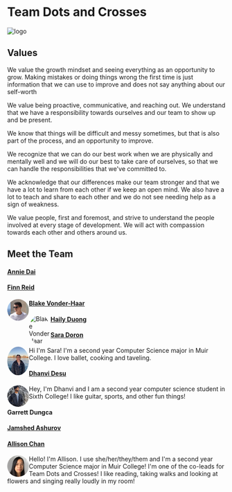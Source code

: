 # Team Dots and Crosses
![logo](\branding\logo.svg)

## Values

We value the growth mindset and seeing everything as an opportunity to grow. Making mistakes or doing things wrong the first time is just information that we can use to improve and does not say anything about our self-worth

We value being proactive, communicative, and reaching out. We understand that we have a responsibility towards ourselves and our team to show up and be present.

We know that things will be difficult and messy sometimes, but that is also part of the process, and an opportunity to improve.

We recognize that we can do our best work when we are physically and mentally well and we will do our best to take care of ourselves, so that we can handle the responsibilities that we've committed to.

We acknowledge that our differences make our team stronger and that we have a lot to learn from each other if we keep an open mind. We also have a lot to teach and share to each other and we do not see needing help as a sign of weakness.

We value people, first and foremost, and strive to understand the people involved at every stage of development. We will act with compassion towards each other and others around us.

## Meet the Team 

#### [Annie Dai](https://amanita19.github.io/)



#### [Finn Reid](https://stayingqold.github.io/cse110-lab1/)

<img src="branding/finn.JPG" alt="Finn Reid" style="object-fit: cover; border-radius: 50%; width: 50px; height 50px; float: left;">

#### [Blake Vonder-Haar](https://blakevonderhaar.github.io/CSE110/)

<img src="branding/blake.PNG" alt="Blake Vonder Haar" style="object-fit: cover; border-radius: 50%; width: 50px; height 50px; float: left;">


#### [Haily Duong](https://h2duong.github.io/cse110hd/)



#### [Sara Doron](https://saradoron.github.io/lab-week-1/)

<img src="branding/sara.png" alt="Sara Doron" style="object-fit: cover; border-radius: 50%; width: 50px; height 50px; float: left;">

Hi I'm Sara! I'm a second year Computer Science major in Muir College. I love ballet, cooking and taveling. 

#### [Dhanvi Desu](https://dhanvidesu.github.io/lab1/)

<img src="branding/dhanvi.jpg" alt="Dhanvi Desu" style="object-fit: cover; border-radius: 50%; width: 50px; height 50px; float: left;">

Hey, I'm Dhanvi and I am a second year computer science student in Sixth College! I like guitar, sports, and other fun things!

#### Garrett Dungca



#### [Jamshed Ashurov](https://ashurja.github.io/CSE110-GitHubPages/)



#### [Allison Chan](https://allisonyjchan.github.io/about-me/)

<img src="branding/allison.png" alt="Allison Chan" style="object-fit: cover; border-radius: 50%; width: 50px; height 50px; float: left;">

Hello! I'm Allison. I use she/her/they/them and I'm a second year Computer Science major in Muir College! I'm one of the co-leads for Team Dots and Crosses! I like reading, taking walks and looking at flowers and singing really loudly in my room!

